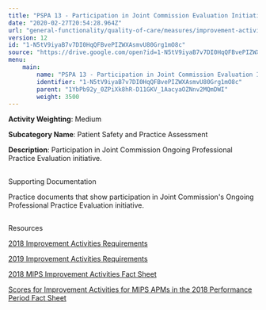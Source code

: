 ```yaml
---
title: "PSPA 13 - Participation in Joint Commission Evaluation Initiative"
date: "2020-02-27T20:54:28.964Z"
url: "general-functionality/quality-of-care/measures/improvement-activities-measures/2018-improvement-activities/pspa-13-participation-in-joint-commission-evaluation-initiative.html"
version: 12
id: "1-N5tV9iyaB7v7DI0HqQFBvePIZWXAsmvU80Grg1mO8c"
source: "https://drive.google.com/open?id=1-N5tV9iyaB7v7DI0HqQFBvePIZWXAsmvU80Grg1mO8c"
menu:
    main:
        name: "PSPA 13 - Participation in Joint Commission Evaluation Initiative"
        identifier: "1-N5tV9iyaB7v7DI0HqQFBvePIZWXAsmvU80Grg1mO8c"
        parent: "1YbPb92y_0ZPiXk8hR-D11GKV_1AacyaOZNnv2MQmDWI"
        weight: 3500
---
```









**Activity Weighting**: Medium

**Subcategory Name**: Patient Safety and Practice Assessment

**Description**: Participation in Joint Commission Ongoing Professional Practice Evaluation initiative.







## 

Supporting Documentation

Practice documents that show participation in Joint Commission's Ongoing Professional Practice Evaluation initiative.







## 

Resources

[2018 Improvement Activities Requirements](https://qpp.cms.gov/mips/improvement-activities?py=2018)

[2019 Improvement Activities Requirements](https://qpp.cms.gov/mips/improvement-activities?py=2019)

[2018 MIPS Improvement Activities Fact Sheet](https://qpp.cms.gov/resource/2018%20MIPS%20Improvement%20Activities%20Fact%20Sheet)

[Scores for Improvement Activities for MIPS APMs in the 2018 Performance Period Fact Sheet](https://qpp.cms.gov/resource/2018%20MIPS%20APMs%20improvement%20Activities%20scores%20fact%20sheet)

